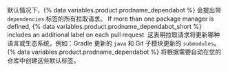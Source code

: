 默认情况下，{% data variables.product.prodname_dependabot %} 会提出带 `dependencies` 标签的所有拉取请求。 If more than one package manager is defined, {% data variables.product.prodname_dependabot_short %} includes an additional label on each pull request. 这表明拉取请求将更新哪种语言或生态系统，例如：Gradle 更新的 `java` 和 Git 子模块更新的 `submodules`。 {% data variables.product.prodname_dependabot %} 将根据需要自动在您的仓库中创建这些默认标签。
